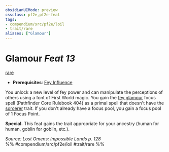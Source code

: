 ```yaml
---
obsidianUIMode: preview
cssclass: pf2e,pf2e-feat
tags:
- compendium/src/pf2e/loil
- trait/rare
aliases: ["Glamour"]
---
```

# Glamour  *Feat 13*  
[rare](rare.md "Rare Rarity Trait")  

- **Prerequisites**: [Fey Influence](fey-influence-loil.md)

You unlock a new level of fey power and can manipulate the perceptions of others using a font of First World magic. You gain the [fey glamour](fey-glamour.md) focus spell (Pathfinder Core Rulebook 404) as a primal spell that doesn't have the [sorcerer](Reference/Rules/Traits/sorcerer.md "Sorcerer Class Trait") trait. If you don't already have a focus pool, you gain a focus pool of 1 Focus Point.

**Special.** This feat gains the trait appropriate for your ancestry (human for human, goblin for goblin, etc.).

*Source: Lost Omens: Impossible Lands p. 128*  
%% #compendium/src/pf2e/loil #trait/rare %%